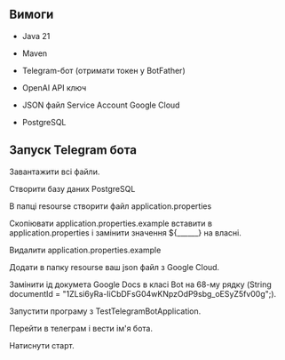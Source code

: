 ## Вимоги

- Java 21

- Maven

- Telegram-бот (отримати токен у BotFather)

- OpenAI API ключ

- JSON файл Service Account Google Cloud

- PostgreSQL

## Запуск Telegram бота

Завантажити всі файли. 

Створити базу даних PostgreSQL

В папці resourse створити файл application.properties 

Cкопіювати application.properties.example вставити в application.properties і замінити значення ${______} на власні. 

Видалити application.properties.example

Додати в папку resourse ваш json файл з Google Cloud. 

Замінити ід докумета Google Docs в класі Bot на 68-му рядку (String documentId = "1ZLsi6yRa-IiCbDFsG04wKNpzOdP9sbg_oESyZ5fv00g";). 

Запустити програму з TestTelegramBotApplication. 

Перейти в телеграм і вести ім'я бота. 

Натиснути старт.
